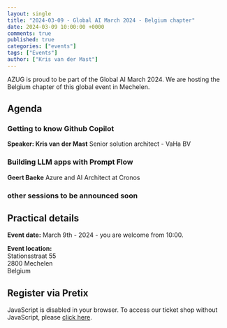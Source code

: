 ```yaml
---
layout: single
title: "2024-03-09 - Global AI March 2024 - Belgium chapter"
date: 2024-03-09 10:00:00 +0000
comments: true
published: true
categories: ["events"]
tags: ["Events"]
author: ["Kris van der Mast"]
---
```


AZUG is proud to be part of the Global AI March 2024. We are hosting the Belgium chapter of this global event in Mechelen.

## Agenda

### Getting to know Github Copilot

**Speaker: Kris van der Mast** Senior solution architect - VaHa BV

### Building LLM apps with Prompt Flow

**Geert Baeke** Azure and AI Architect at Cronos

### other sessions to be announced soon

## Practical details

**Event date:** March 9th - 2024 - you are welcome from 10:00.

**Event location:**<br />
Stationsstraat 55<br/>
2800 Mechelen<br/>
Belgium

## Register via Pretix

<link rel="stylesheet" type="text/css" href="https://pretix.eu/azug/globalaibelgium/widget/v1.css">
<script type="text/javascript" src="https://pretix.eu/widget/v1.en.js" async></script>
<pretix-widget event="https://pretix.eu/azug/globalaibelgium/" single-item-select="button"></pretix-widget>
<noscript>
   <div class="pretix-widget">
        <div class="pretix-widget-info-message">
            JavaScript is disabled in your browser. To access our ticket shop without JavaScript, please <a target="_blank" rel="noopener" href="https://pretix.eu/azug/2024022/">click here</a>.
        </div>
    </div>
</noscript>
